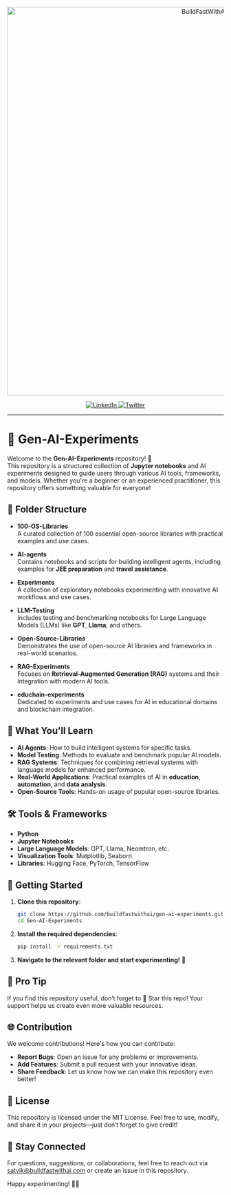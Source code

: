 <p align="center">
  <a href="https://www.buildfastwithai.com/">
    <img src="docs/banner/unwind_black.png" width="900px" alt="BuildFastWithAI">
  </a>
</p>


<p align="center">
  <a href="https://www.linkedin.com/company/build-fast-with-ai/">
    <img src="https://img.shields.io/badge/-Follow%20BuildFast%20With%20AI-blue?logo=linkedin&style=flat-square" alt="LinkedIn">
  </a>
  <a href="https://x.com/BuildFastWithAI">
    <img src="https://img.shields.io/twitter/follow/BuildFastWithAI" alt="Twitter">
  </a>
</p>

<hr/>

# 🌟 Gen-AI-Experiments

Welcome to the **Gen-AI-Experiments** repository! 🚀  
This repository is a structured collection of **Jupyter notebooks** and AI experiments designed to guide users through various AI tools, frameworks, and models. Whether you're a beginner or an experienced practitioner, this repository offers something valuable for everyone!

## 📂 Folder Structure

- **100-OS-Libraries**  
  A curated collection of 100 essential open-source libraries with practical examples and use cases.

- **AI-agents**  
  Contains notebooks and scripts for building intelligent agents, including examples for **JEE preparation** and **travel assistance**.

- **Experiments**  
  A collection of exploratory notebooks experimenting with innovative AI workflows and use cases.

- **LLM-Testing**  
  Includes testing and benchmarking notebooks for Large Language Models (LLMs) like **GPT**, **Llama**, and others.

- **Open-Source-Libraries**  
  Demonstrates the use of open-source AI libraries and frameworks in real-world scenarios.

- **RAG-Experiments**  
  Focuses on **Retrieval-Augmented Generation (RAG)** systems and their integration with modern AI tools.

- **educhain-experiments**  
  Dedicated to experiments and use cases for AI in educational domains and blockchain integration.

## 🌟 What You'll Learn

- **AI Agents**: How to build intelligent systems for specific tasks.  
- **Model Testing**: Methods to evaluate and benchmark popular AI models.  
- **RAG Systems**: Techniques for combining retrieval systems with language models for enhanced performance.  
- **Real-World Applications**: Practical examples of AI in **education**, **automation**, and **data analysis**.  
- **Open-Source Tools**: Hands-on usage of popular open-source libraries.  

## 🛠️ Tools & Frameworks

- **Python**  
- **Jupyter Notebooks**  
- **Large Language Models**: GPT, Llama, Neomtron, etc.  
- **Visualization Tools**: Matplotlib, Seaborn  
- **Libraries**: Hugging Face, PyTorch, TensorFlow  

## 🚀 Getting Started

1. **Clone this repository**:  
   ```bash
   git clone https://github.com/buildfastwithai/gen-ai-experiments.git
   cd Gen-AI-Experiments
   ```

2. **Install the required dependencies**:  
   ```bash
   pip install -r requirements.txt
   ```

3. **Navigate to the relevant folder and start experimenting!** 🚀

## 🌟 Pro Tip
If you find this repository useful, don’t forget to 🌟 Star this repo! Your support helps us create even more valuable resources.

## 🌐 Contribution
We welcome contributions! Here's how you can contribute:

- **Report Bugs**: Open an issue for any problems or improvements.
- **Add Features**: Submit a pull request with your innovative ideas.
- **Share Feedback**: Let us know how we can make this repository even better!

## 📄 License
This repository is licensed under the MIT License. Feel free to use, modify, and share it in your projects—just don’t forget to give credit!

## 💬 Stay Connected
For questions, suggestions, or collaborations, feel free to reach out via satvik@buildfastwithai.com or create an issue in this repository.

Happy experimenting! 🤖✨
